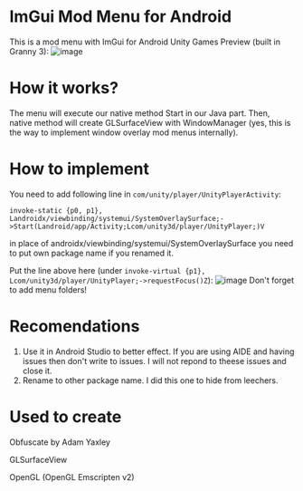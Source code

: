  # ImGui Mod Menu for Android
 This is a mod menu with ImGui for Android Unity Games
 Preview (built in Granny 3):
 ![image](https://user-images.githubusercontent.com/80401984/145401480-8910961b-c909-4130-b827-a636db62d778.png)
 # How it works?
  The menu will execute our native method Start in our Java part. Then, native method will create GLSurfaceView with WindowManager (yes, this is the way to implement window overlay mod menus internally). 
  # How to implement
  You need to add following line in ```com/unity/player/UnityPlayerActivity```:
   
   ```invoke-static {p0, p1}, Landroidx/viewbinding/systemui/SystemOverlaySurface;->Start(Landroid/app/Activity;Lcom/unity3d/player/UnityPlayer;)V```
   
   in place of androidx/viewbinding/systemui/SystemOverlaySurface you need to put own package name if you renamed it.
   
   Put the line above here (under ```invoke-virtual {p1}, Lcom/unity3d/player/UnityPlayer;->requestFocus()Z```):
   ![image](https://user-images.githubusercontent.com/80401984/145403251-e7d1ae29-47ac-411b-93d5-e3861894cfc6.png)
   Don't forget to add menu folders!
# Recomendations

1. Use it in Android Studio to better effect. If you are using AIDE and having issues then don't write to issues. I will not repond to theese issues and close it.
2. Rename to other package name. I did this one to hide from leechers.

# Used to create

Obfuscate by Adam Yaxley

GLSurfaceView

OpenGL (OpenGL Emscripten v2)

